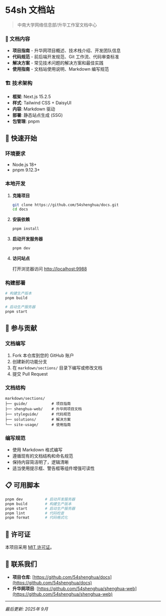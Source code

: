 # 54sh 文档站

> 中南大学网络信息部/升华工作室文档中心

### 🎯 文档内容

- **项目指南** - 升华网项目概述、技术栈介绍、开发团队信息
- **代码规范** - 前后端开发规范、Git 工作流、代码审查标准
- **解决方案** - 常见技术问题的解决方案和最佳实践
- **使用指南** - 文档站使用说明、Markdown 编写规范

### 🏗️ 技术架构

- **框架**: Next.js 15.2.5
- **样式**: Tailwind CSS + DaisyUI
- **内容**: Markdown 驱动
- **部署**: 静态站点生成 (SSG)
- **包管理**: pnpm

## 🚀 快速开始

### 环境要求

- Node.js 18+ 
- pnpm 9.12.3+

### 本地开发

1. **克隆项目**
   ```bash
   git clone https://github.com/54shenghua/docs.git
   cd docs
   ```

2. **安装依赖**
   ```bash
   pnpm install
   ```

3. **启动开发服务器**
   ```bash
   pnpm dev
   ```

4. **访问站点**
   
   打开浏览器访问 [http://localhost:9988](http://localhost:9988)

### 构建部署

```bash
# 构建生产版本
pnpm build

# 启动生产服务器
pnpm start
```

## 📝 参与贡献

### 文档编写

1. Fork 本仓库到您的 GitHub 账户
2. 创建新的功能分支
3. 在 `markdown/sections/` 目录下编写或修改文档
4. 提交 Pull Request

### 文档结构

```
markdown/sections/
├── guide/           # 项目指南
├── shenghua-web/    # 升华网项目文档
├── styleguide/      # 代码规范
├── solutions/       # 解决方案
└── site-usage/      # 使用指南
```

### 编写规范

- 使用 Markdown 格式编写
- 遵循现有的文档结构和命名规范
- 保持内容简洁明了，逻辑清晰
- 适当使用提示框、警告框等组件增强可读性

## 📋 可用脚本

```bash
pnpm dev          # 启动开发服务器
pnpm build        # 构建生产版本
pnpm start        # 启动生产服务器
pnpm lint         # 代码检查
pnpm format       # 代码格式化
```

## 📄 许可证

本项目采用 [MIT 许可证](LICENSE)。

## 🤝 联系我们

- **项目仓库**: [https://github.com/54shenghua/docs](https://github.com/54shenghua/docs)
- **升华网项目**: [https://github.com/54shenghua/shenghua-web](https://github.com/54shenghua/shenghua-web)

---

*最后更新: 2025年 9月*